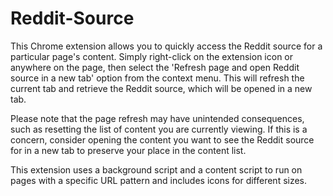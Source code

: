 # Reddit-Source
This Chrome extension allows you to quickly access the Reddit source for a particular page's content. Simply right-click on the extension icon or anywhere on the page, then select the 'Refresh page and open Reddit source in a new tab' option from the context menu. This will refresh the current tab and retrieve the Reddit source, which will be opened in a new tab. 

Please note that the page refresh may have unintended consequences, such as resetting the list of content you are currently viewing. If this is a concern, consider opening the content you want to see the Reddit source for in a new tab to preserve your place in the content list. 

This extension uses a background script and a content script to run on pages with a specific URL pattern and includes icons for different sizes.
